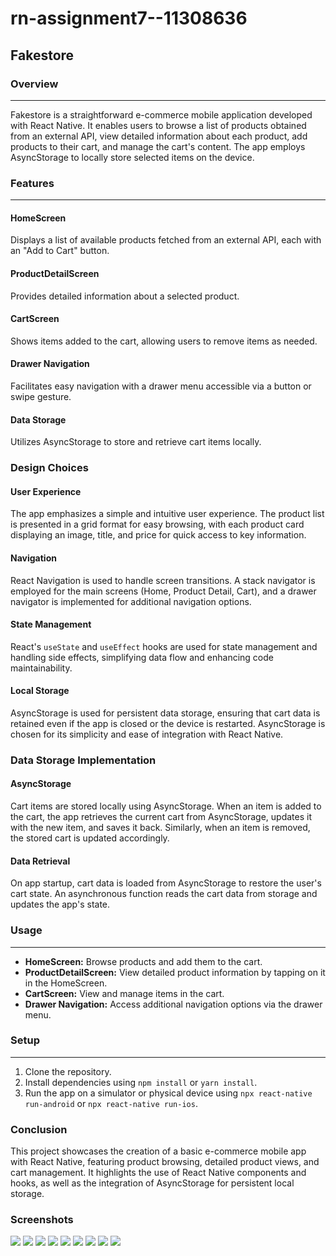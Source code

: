 # rn-assignment7--11308636

## Fakestore

### Overview

---

Fakestore is a straightforward e-commerce mobile application developed with React Native. It enables users to browse a list of products obtained from an external API, view detailed information about each product, add products to their cart, and manage the cart's content. The app employs AsyncStorage to locally store selected items on the device.

### Features

---

#### HomeScreen

Displays a list of available products fetched from an external API, each with an "Add to Cart" button.

#### ProductDetailScreen

Provides detailed information about a selected product.

#### CartScreen

Shows items added to the cart, allowing users to remove items as needed.

#### Drawer Navigation

Facilitates easy navigation with a drawer menu accessible via a button or swipe gesture.

#### Data Storage

Utilizes AsyncStorage to store and retrieve cart items locally.

### Design Choices

#### User Experience

The app emphasizes a simple and intuitive user experience. The product list is presented in a grid format for easy browsing, with each product card displaying an image, title, and price for quick access to key information.

#### Navigation

React Navigation is used to handle screen transitions. A stack navigator is employed for the main screens (Home, Product Detail, Cart), and a drawer navigator is implemented for additional navigation options.

#### State Management

React's `useState` and `useEffect` hooks are used for state management and handling side effects, simplifying data flow and enhancing code maintainability.

#### Local Storage

AsyncStorage is used for persistent data storage, ensuring that cart data is retained even if the app is closed or the device is restarted. AsyncStorage is chosen for its simplicity and ease of integration with React Native.

### Data Storage Implementation

#### AsyncStorage

Cart items are stored locally using AsyncStorage. When an item is added to the cart, the app retrieves the current cart from AsyncStorage, updates it with the new item, and saves it back. Similarly, when an item is removed, the stored cart is updated accordingly.

#### Data Retrieval

On app startup, cart data is loaded from AsyncStorage to restore the user's cart state. An asynchronous function reads the cart data from storage and updates the app's state.

### Usage

---

- **HomeScreen:** Browse products and add them to the cart.
- **ProductDetailScreen:** View detailed product information by tapping on it in the HomeScreen.
- **CartScreen:** View and manage items in the cart.
- **Drawer Navigation:** Access additional navigation options via the drawer menu.

### Setup

---

1. Clone the repository.
2. Install dependencies using `npm install` or `yarn install`.
3. Run the app on a simulator or physical device using `npx react-native run-android` or `npx react-native run-ios`.

### Conclusion

This project showcases the creation of a basic e-commerce mobile app with React Native, featuring product browsing, detailed product views, and cart management. It highlights the use of React Native components and hooks, as well as the integration of AsyncStorage for persistent local storage.

### Screenshots
![](/Fakestore/images/photo_2024-07-11_17-19-28.jpg)
![](/Fakestore/images/photo_2024-07-11_17-19-30.jpg)
![](/Fakestore/images/photo_2024-07-11_17-19-31.jpg)
![](/Fakestore/images/photo_2024-07-11_17-19-33.jpg)
![](/Fakestore/images/photo_2024-07-11_17-19-43.jpg)
![](/Fakestore/images/photo_2024-07-11_17-19-44.jpg)
![](/Fakestore/images/photo_2024-07-11_17-19-46.jpg)
![](/Fakestore/images/photo_2024-07-11_17-19-47.jpg)
![](/Fakestore/images/photo_2024-07-11_17-19-50.jpg)